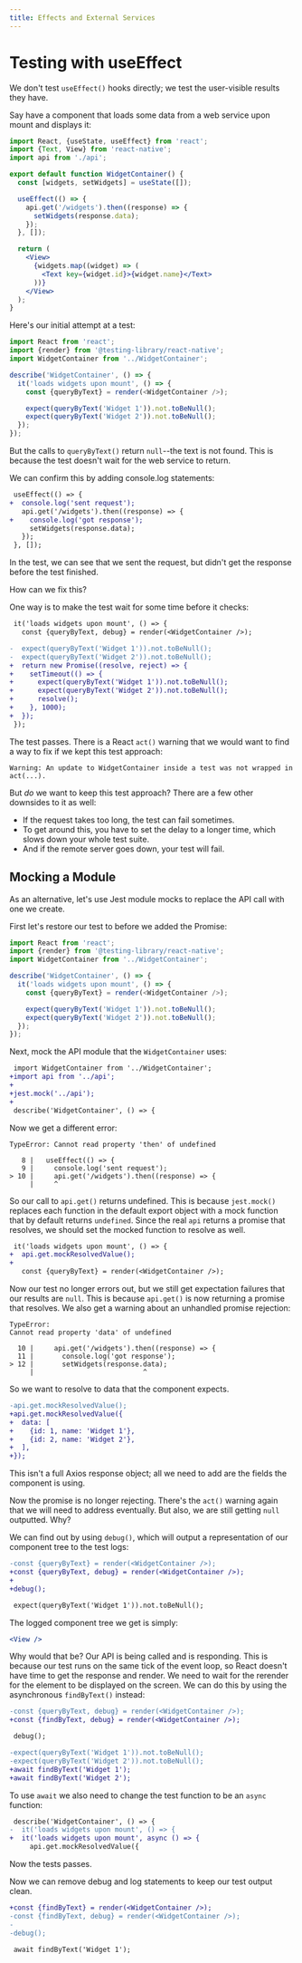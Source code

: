 ```yaml
---
title: Effects and External Services
---
```


# Testing with useEffect

We don't test `useEffect()` hooks directly; we test the user-visible results they have.

Say have a component that loads some data from a web service upon mount and displays it:

```jsx
import React, {useState, useEffect} from 'react';
import {Text, View} from 'react-native';
import api from './api';

export default function WidgetContainer() {
  const [widgets, setWidgets] = useState([]);

  useEffect(() => {
    api.get('/widgets').then((response) => {
      setWidgets(response.data);
    });
  }, []);

  return (
    <View>
      {widgets.map((widget) => (
        <Text key={widget.id}>{widget.name}</Text>
      ))}
    </View>
  );
}
```

Here's our initial attempt at a test:

```js
import React from 'react';
import {render} from '@testing-library/react-native';
import WidgetContainer from '../WidgetContainer';

describe('WidgetContainer', () => {
  it('loads widgets upon mount', () => {
    const {queryByText} = render(<WidgetContainer />);

    expect(queryByText('Widget 1')).not.toBeNull();
    expect(queryByText('Widget 2')).not.toBeNull();
  });
});
```

But the calls to `queryByText()` return `null`--the text is not found. This is because the test doesn't wait for the web service to return.

We can confirm this by adding console.log statements:

```diff
 useEffect(() => {
+  console.log('sent request');
   api.get('/widgets').then((response) => {
+    console.log('got response');
     setWidgets(response.data);
   });
 }, []);
```

In the test, we can see that we sent the request, but didn't get the response before the test finished.

How can we fix this?

One way is to make the test wait for some time before it checks:

```diff
 it('loads widgets upon mount', () => {
   const {queryByText, debug} = render(<WidgetContainer />);

-  expect(queryByText('Widget 1')).not.toBeNull();
-  expect(queryByText('Widget 2')).not.toBeNull();
+  return new Promise((resolve, reject) => {
+    setTimeout(() => {
+      expect(queryByText('Widget 1')).not.toBeNull();
+      expect(queryByText('Widget 2')).not.toBeNull();
+      resolve();
+    }, 1000);
+  });
 });
```

The test passes. There is a React `act()` warning that we would want to find a way to fix if we kept this test approach:

```
Warning: An update to WidgetContainer inside a test was not wrapped in act(...).
```

But *do* we want to keep this test approach? There are a few other downsides to it as well:

- If the request takes too long, the test can fail sometimes.
- To get around this, you have to set the delay to a longer time, which slows down your whole test suite.
- And if the remote server goes down, your test will fail.

## Mocking a Module

As an alternative, let's use Jest module mocks to replace the API call with one we create.

First let's restore our test to before we added the Promise:

```js
import React from 'react';
import {render} from '@testing-library/react-native';
import WidgetContainer from '../WidgetContainer';

describe('WidgetContainer', () => {
  it('loads widgets upon mount', () => {
    const {queryByText} = render(<WidgetContainer />);

    expect(queryByText('Widget 1')).not.toBeNull();
    expect(queryByText('Widget 2')).not.toBeNull();
  });
});
```

Next, mock the API module that the `WidgetContainer` uses:

```diff
 import WidgetContainer from '../WidgetContainer';
+import api from '../api';
+
+jest.mock('../api');
+
 describe('WidgetContainer', () => {
```

Now we get a different error:

```
TypeError: Cannot read property 'then' of undefined

   8 |   useEffect(() => {
   9 |     console.log('sent request');
> 10 |     api.get('/widgets').then((response) => {
     |     ^
```

So our call to `api.get()` returns undefined. This is because `jest.mock()` replaces each function in the default export object with a mock function that by default returns `undefined`. Since the real `api` returns a promise that resolves, we should set the mocked function to resolve as well.

```diff
 it('loads widgets upon mount', () => {
+  api.get.mockResolvedValue();
+
   const {queryByText} = render(<WidgetContainer />);
```

Now our test no longer errors out, but we still get expectation failures that our results are `null`. This is because `api.get()` is now returning a promise that resolves. We also get a warning about an unhandled promise rejection:

```
TypeError:
Cannot read property 'data' of undefined

  10 |     api.get('/widgets').then((response) => {
  11 |       console.log('got response');
> 12 |       setWidgets(response.data);
     |                           ^
```

So we want to resolve to data that the component expects.

```diff
-api.get.mockResolvedValue();
+api.get.mockResolvedValue({
+  data: [
+    {id: 1, name: 'Widget 1'},
+    {id: 2, name: 'Widget 2'},
+  ],
+});
```

This isn't a full Axios response object; all we need to add are the fields the component is using.

Now the promise is no longer rejecting. There's the `act()` warning again that we will need to address eventually. But also, we are still getting `null` outputted. Why?

We can find out by using `debug()`, which will output a representation of our component tree to the test logs:

```diff
-const {queryByText} = render(<WidgetContainer />);
+const {queryByText, debug} = render(<WidgetContainer />);
+
+debug();

 expect(queryByText('Widget 1')).not.toBeNull();
```

The logged component tree we get is simply:

```jsx
<View />
```

Why would that be? Our API is being called and is responding. This is because our test runs on the same tick of the event loop, so React doesn't have time to get the response and render. We need to wait for the rerender for the element to be displayed on the screen. We can do this by using the asynchronous `findByText()` instead:

```diff
-const {queryByText, debug} = render(<WidgetContainer />);
+const {findByText, debug} = render(<WidgetContainer />);

 debug();

-expect(queryByText('Widget 1')).not.toBeNull();
-expect(queryByText('Widget 2')).not.toBeNull();
+await findByText('Widget 1');
+await findByText('Widget 2');
```

To use `await` we also need to change the test function to be an `async` function:

```diff
 describe('WidgetContainer', () => {
-  it('loads widgets upon mount', () => {
+  it('loads widgets upon mount', async () => {
     api.get.mockResolvedValue({
```

Now the tests passes.

Now we can remove debug and log statements to keep our test output clean.

```diff
+const {findByText} = render(<WidgetContainer />);
-const {findByText, debug} = render(<WidgetContainer />);
-
-debug();

 await findByText('Widget 1');
```
